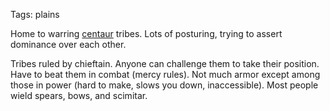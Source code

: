 Tags: plains

Home to warring [centaur](Centaur) tribes. Lots of posturing, trying to assert dominance over each other. 

Tribes ruled by chieftain. Anyone can challenge them to take their position. Have to beat them in combat (mercy rules). Not much armor except among those in power (hard to make, slows you down, inaccessible). Most people wield spears, bows, and scimitar. 